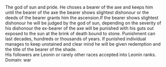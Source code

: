 The god of sun and pride. He choses a bearer of the axe and keeps him until the bearer of the axe the bearer shows slightest dishonour or the deeds of the bearer grants him the ascension.If the bearer shows slightest dishonour he will be judged by the god of sun, depending on the severity of his dishonour the ex-bearer of the axe will be punished with his guts out exposed to the sun at the brink of death bound to stone. Punishment can last decades, hundreds or thousands of years. If punished individual manages to keep unstained and clear mind he will be given redemption and the title of the bearer of the shade.  
His followers are Leonin or rarely other races accepted into Leonin ranks.  
Domain: war